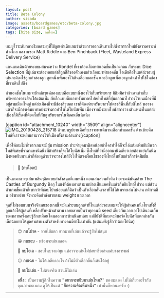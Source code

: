 ```yaml
---
layout: post
title: Beta Colony
author: sisada
image: assets/boardgames/etc/beta-colony.jpg
categories: [board games]
tags: [bite size, กบโอเค]
---
```

เกมยูโรระดับกลางธีมหลวมๆที่ใช้ลูกเต๋าเดินเกมว่าด้วยการออกเดินทางไปตั้งรกรากใหม่ยังดาวเคราะห์ห่างไกล ผลงานของ Matt Riddle และ Ben Pinchback (Fleet, Wasteland Express Delivery Service)

แกนเกมเดินด้วยระบบผสมระหว่าง Rondel ที่เราต้องเลือกทำแอคชั่นเป็นวงกลม กับระบบ Dice Selection ที่ผู้เล่นจะต้องทอยเต๋าสี่ลูกสี่สีของตัวเองแล้วเลือกมาทำแอคชั่น ไอเดียคือในแต่ล่ะรอบผู้เล่นจะต้องใช้ลูกเต๋าสองลูก ลูกหนึ่งเพื่อเอาไว้เดินเลือกแอคชั่น และอีกลูกเพื่อเอามูลค่าเต๋าไปใช้ในช่องที่เราเดินไปถึง

ตัวแอคชั่นในเกมจะมีหลักๆแค่สองแบบคือแบบหนึ่งเอาไว้เก็บทรัพยากร มีกิมมิคว่าถ้าเอาเต๋าเก็บทรัพยากรตรงสีจะได้แต้มเพิ่ม กับอีกแบบคือเอาทรัพยากรไปหยิบไทล์ที่สุ่มออกมาไปวางไว้บนเมืองที่มีอยู่สามเมืองใหญ่ แต่ล่ะเมืองก็จะมีช่องสีๆบอก เราก็ต้องจ่ายทรัพยากรให้ตรงสีพื้นที่กับสีไทล์ พอวางแล้วก็จะมีการเดินแทรคประจำดาวทำให้ได้โบนัสเพิ่ม เนื่องจากมีระบบโบนัสการวางตำแหน่งในแต่ล่ะเมืองก็มีเรื่องที่ต้องกั๊กที่กับดูทรัพยากรในมือคนอื่นนิดนึง

[caption id="attachment\_10240" width="3509" align="aligncenter"]![IMG_20190428_215718](https://boardnbon.files.wordpress.com/2019/05/img_20190428_215718.jpg) ด้านบนรูปยานคือที่ๆเราจะพาเดินวนเลือกทำแอคชั่น ด้านซ้ายคือไทล์ที่เราจะหยิบเอามาวางไว้ที่เมืองทั้งสามด้านล่าง[/caption]

เพื่อให้เกมไม่ซ้ำซากเกมจะมีสุ่ม mission ประจำยุคมานิดหน่อยถ้าใครทำได้ก็จะได้แต้มเพิ่มกับมีพวกไทล์พิเศษที่ราคาแพงนิดนึงที่ถ้าสร้างก็จะได้โบนัสเพิ่ม ซึ่งไทล์ที่ว่ามีออกมานิดเดียวเลยต้องแย่งกันนิดนึงพอหยิบมาแล้วก็ต้องดูด้วยว่าจะวางไทล์ยังไงให้ตรงเงื่อนไขของทั้งไทล์โบนัสแล้วก็การ์ดมิชชั่น

> 
> #### 🐸 [กบโอเค]
> 
> 
> 


เป็นเกมกลางๆเล่นเพลินๆคิดแบบกำลังสนุกดีเกมหนึ่ง ตอนเล่นส่วนตัวคิดว่าอารมณ์มันคล้าย The Castles of Burgundy นิดๆ ในแง่ที่ต้องเอาเต๋ามาแปลงเป็นแอคชั่นแล้วก็หยิบไทล์ไปวาง แต่ส่วนตัวเกมสั้นแล้วก็เบากว่าที่ชอบไปหน่อยแต่ก็คิดว่าเป็นตัวเลือกคั่นเวลาที่ใช้ได้เพราะเล่นไม่นาน กติกาคลีน อธิบายง่าย จังหวะคิดกำลังสวยตาม weight และเวลา


จุดที่ไม่ชอบแบบจริงจังเลยของเกมนี้จะมีแค่ระบบลูกเต๋าที่ในแต่ล่ะรอบเกมจะให้ผู้เล่นคนหนึ่งโยนทั้งสี่ลูกแล้วให้ผู้เล่นที่เหลือปรับหน้าเต๋าตาม เลยกลายเป็นว่าทุกคนมี seed เดียวกันเวลาเอาไปเดินวนเก็บของหลายครั้งเลยรู้สึกเหมือนโดนลอกการบ้านนิดหน่อย แต่ก็ยังดีที่เกมจะมีบอร์ดโบนัสที่แตกต่างกันเล็กน้อยทำให้มูลค่าเต๋าบางตัวสำหรับบางคนมีค่าไม่เท่ากัน (แต่ผมยังรู้สึกว่าน้อยไปนิด)

> 😍 **กบโปรด** - อวยไส้แตก ยากมากที่เล่นแล้วจะรู้สึกไม่สนุก
> 
> 😁 **กบชอบ** - พร้อมจะเล่นตลอด
> 
> 🙂 **กบโอเค** - ชอบในบางแง่มุม แต่อาจจะเล่นไม่บ่อยหรือเล่นแค่บางอารมณ์
> 
> 😐 **กบเฉย** - ไม่ได้เกลียดอะไร ถ้าไม่มีตัวเลือกอื่นก็เล่นได้อยู่
> 
> 🖕 **กบไม่เล่น** - ไม่ตรงจริต ชวนก็ไม่เล่น
> 
> **อนึ่ง :** เป็นความรู้สึกในความ **"อยากจะหยิบมาเล่นไหม?"** ของผมเอง ไม่ได้เกี่ยวอะไรกับคุณภาพของเกม ดูให้เป็นแค่ **"อีกความคิดเห็นหนึ่ง"** เท่านั้นก็พอนะครับ :)




---

